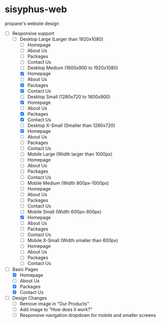 # sisyphus-web

propane's website design

- [ ] Responsive support
  - [ ] Desktop Large (Larger than 1920x1080)
    - [ ] Homepage
    - [ ] About Us
    - [ ] Packages
    - [ ] Contact Us
	- [ ] Desktop Medium (1600x900 to 1920x1080)
    - [x] Homepage
    - [ ] About Us
    - [x] Packages
    - [x] Contact Us
	- [ ] Desktop Small (1280x720 to 1600x900)
    - [x] Homepage
    - [ ] About Us
    - [x] Packages
    - [x] Contact Us
	- [ ] Desktop X-Small (Smaller than 1280x720)
    - [x] Homepage
    - [ ] About Us
    - [ ] Packages
    - [ ] Contact Us
	- [ ] Mobile Large (Width larger than 1000px)
    - [ ] Homepage
    - [ ] About Us
    - [ ] Packages
    - [ ] Contact Us
	- [ ] Mobile Medium (Width 800px-1000px)
    - [ ] Homepage
    - [ ] About Us
    - [ ] Packages
    - [ ] Contact Us
	- [ ] Mobile Small (Width 600px-800px)
    - [x] Homepage
    - [ ] About Us
    - [ ] Packages
    - [ ] Contact Us
	- [ ] Mobile X-Small (Width smaller than 600px)
    - [ ] Homepage
    - [ ] About Us
    - [ ] Packages
    - [ ] Contact Us

- [ ] Basic Pages
  - [x] Homepage
  - [ ] About Us
  - [x] Packages
  - [x] Contact Us

- [ ] Design Changes
  - [ ] Remove image in "Our Products"
  - [ ] Add image to "How does it work?"
  - [ ] Responsive navigation dropdown for mobile and smaller screens